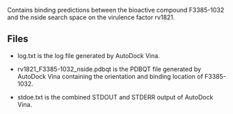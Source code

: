 Contains binding predictions between the bioactive compound F3385-1032 and the nside search space on the virulence factor rv1821.

## Files

- log.txt is the log file generated by AutoDock Vina.

- rv1821_F3385-1032_nside.pdbqt is the PDBQT file generated by AutoDock Vina containing the orientation and binding location of F3385-1032.

- stdoe.txt is the combined STDOUT and STDERR output of AutoDock Vina.

